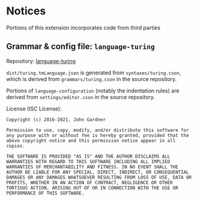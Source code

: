 # Notices

Portions of this extension incorporates code from third parties

## Grammar & config file: `language-turing`

Repository: [language-turing]

`dist/turing.tmLanguage.json` is generated from `syntaxes/turing.cson`,
which is derived from `grammars/turing.cson` in the source repository.

Portions of `language-configuration` (notably the indentation rules) are derived from
`settings/editor.cson` in the source repository.

License (ISC License):

```text
Copyright (c) 2016-2021, John Gardner

Permission to use, copy, modify, and/or distribute this software for any purpose with or without fee is hereby granted, provided that the above copyright notice and this permission notice appear in all copies.

THE SOFTWARE IS PROVIDED "AS IS" AND THE AUTHOR DISCLAIMS ALL WARRANTIES WITH REGARD TO THIS SOFTWARE INCLUDING ALL IMPLIED WARRANTIES OF MERCHANTABILITY AND FITNESS. IN NO EVENT SHALL THE AUTHOR BE LIABLE FOR ANY SPECIAL, DIRECT, INDIRECT, OR CONSEQUENTIAL DAMAGES OR ANY DAMAGES WHATSOEVER RESULTING FROM LOSS OF USE, DATA OR PROFITS, WHETHER IN AN ACTION OF CONTRACT, NEGLIGENCE OR OTHER TORTIOUS ACTION, ARISING OUT OF OR IN CONNECTION WITH THE USE OR PERFORMANCE OF THIS SOFTWARE.
```

[language-turing]: https://github.com/Alhadis/language-turing/tree/v1.0.2
